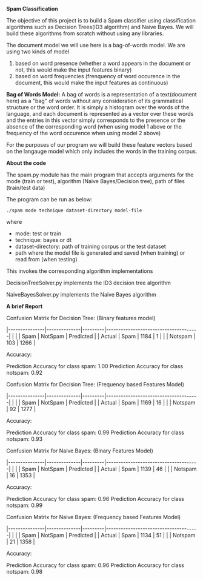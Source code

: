 **Spam Classification**

The objective of this project is to build a Spam classifier using 
classification algorithms such as Decision Trees(ID3 algorithm) and Naive Bayes.
We will build these algorithms from scratch without using any libraries.

The document model we will use here is a bag-of-words model. 
We are using two kinds of model 
1) based on word presence (whether a word appears in the document or not, 
this would make the input features binary)
2) based on word frequencies (frenquency of word occurence in the document, 
this would make the input features as continuous)


**Bag of Words Model:** 
A bag of words is a representation of a text(document here) as a "bag" of words 
without any consideration of its grammatical structure or the word order. 
It is simply a histogram over the words of the language, and each document is 
represented as a vector over these words and the entries in this vector simply 
corresponds to the presence or the absence of the corresponding word (when using
model 1 above or the frequency of the word occurence when using model 2 above) 
 
For the purposes of our program we will build these feature vectors based 
on the langauge model which only includes the words in the training corpus. 
 
**About the code**

The spam.py module has the main program that accepts arguments for the mode (train or test),
algorithm (Naive Bayes/Decision tree), path of files (train/test data)

The program can be run as below:


`./spam mode technique dataset-directory model-file
`

where 
* mode: test or train
* technique: bayes or dt
* dataset-directory: path of training corpus or the test dataset
* path where the model file is generated and saved (when training) or read from 
(when testing)

This invokes the corresponding algorithm implementations

DecisionTreeSolver.py implements the ID3 decision tree algorithm

NaiveBayesSolver.py implements the Naive Bayes algorithm


**A brief Report**

Confusion Matrix for Decision Tree:
(Binary features model)

|---------------|--------------|---------|--------------------------------------|
|               |              |   Spam  | NotSpam   | Predicted                |
|   Actual      | Spam         |   1184  | 1                                    |
|               | Notspam      |   103   | 1266                                 |

Accuracy:

Prediction Accuracy for class spam: 1.00
Prediction Accuracy for class notspam: 0.92

Confusion Matrix for Decision Tree:
(Frequency based Features Model)

|---------------|--------------|---------|--------------------------------------|
|               |              |   Spam  | NotSpam   | Predicted                |
|   Actual      | Spam         |   1169  | 16                                   |
|               | Notspam      |   92   | 1277                                  |

Accuracy:

Prediction Accuracy for class spam: 0.99
Prediction Accuracy for class notspam: 0.93

Confusion Matrix for Naive Bayes:
(Binary Features Model)

|---------------|--------------|---------|--------------------------------------|
|               |              |   Spam  | NotSpam   | Predicted                |
|   Actual      | Spam         |   1139  | 46                                   |
|               | Notspam      |   16    | 1353                                 |

Accuracy:

Prediction Accuracy for class spam: 0.96
Prediction Accuracy for class notspam: 0.99


Confusion Matrix for Naive Bayes:
(Frequency based Features Model)

|---------------|--------------|---------|--------------------------------------|
|               |              |   Spam  | NotSpam   | Predicted                |
|   Actual      | Spam         |   1134  | 51                                   |
|               | Notspam      |   21    | 1358                                 |

Accuracy:

Prediction Accuracy for class spam: 0.96
Prediction Accuracy for class notspam: 0.98

